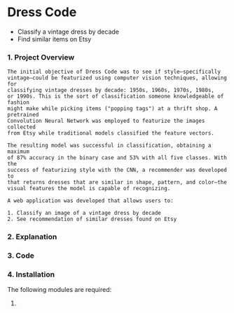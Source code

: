 # Dress Code

* Classify a vintage dress by decade
* Find similar items on Etsy

### 1. Project Overview

    The initial objective of Dress Code was to see if style–specifically
    vintage–could be featurized using computer vision techniques, allowing for
    classifying vintage dresses by decade: 1950s, 1960s, 1970s, 1980s,
    or 1990s. This is the sort of classification someone knowledgeable of fashion
    might make while picking items ("popping tags") at a thrift shop. A pretrained
    Convolution Neural Network was employed to featurize the images collected
    from Etsy while traditional models classified the feature vectors.

    The resulting model was successful in classification, obtaining a maximum
    of 87% accuracy in the binary case and 53% with all five classes. With the
    success of featurizing style with the CNN, a recommender was developed to
    that returns dresses that are similar in shape, pattern, and color–the
    visual features the model is capable of recognizing.  

    A web application was developed that allows users to:

    1. Classify an image of a vintage dress by decade
    2. See recommendation of similar dresses found on Etsy


### 2. Explanation

### 3. Code

### 4. Installation

The following modules are required:

1. 
